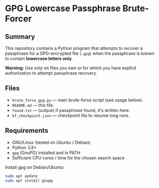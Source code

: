 # GPG Lowercase Passphrase Brute-Forcer

## Summary
This repository contains a Python program that attempts to recover a passphrase for a GPG-encrypted file (`.gpg`) when the passphrase is known to contain **lowercase letters only**.

**Warning:** Use only on files you own or for which you have explicit authorization to attempt passphrase recovery.

## Files
- `brute_force_gpg.py` — main brute-force script (see usage below).
- `README.md` — this file.
- `found.txt` — (output) if passphrase found, it's written here.
- `bf_checkpoint.json` — checkpoint file to resume long runs.

## Requirements
- GNU/Linux (tested on Ubuntu / Debian)
- Python 3.8+
- `gpg` (GnuPG) installed and in PATH
- Sufficient CPU cores / time for the chosen search space

Install gpg on Debian/Ubuntu:
```bash
sudo apt update
sudo apt install gnupg
